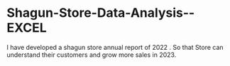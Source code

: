 # Shagun-Store-Data-Analysis--EXCEL
I have developed a shagun store annual report of 2022 . So that Store can understand their customers and grow more sales in 2023.
